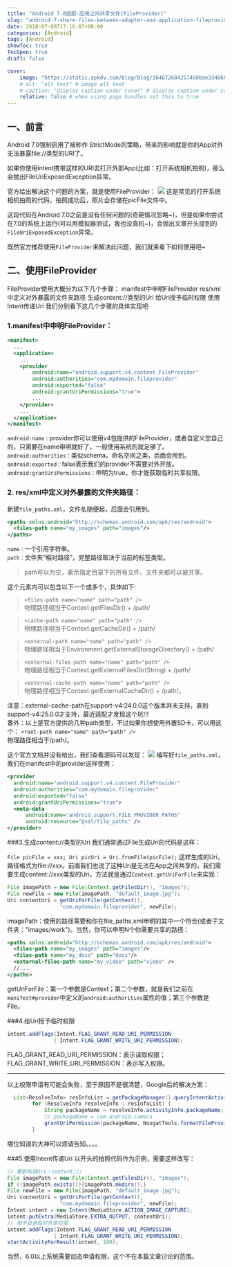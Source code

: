 ```yaml
---
title: "Android 7.0适配-应用之间共享文件(FileProvider)"
slug: "android-7-share-files-between-adapter-and-application-fileprovider"
date: 2018-07-08T17:16:07+08:00
categories: [Android]
tags: [Android]
showToc: true
TocOpen: true
draft: false

cover: 
    image: "https://static.apkdv.com/blog/blog/164672684257450bae334866f45b8d908fd77f1d50.png"
    # alt: "alt text" # image alt text
    # caption: "display caption under cover" # display caption under cover
    relative: false # when using page bundles set this to true
---
```

                
## 一、前言
Android 7.0强制启用了被称作 StrictMode的策略，带来的影响就是你的App对外无法暴露file://类型的URI了。

如果你使用Intent携带这样的URI去打开外部App(比如：打开系统相机拍照)，那么会抛出FileUriExposedException异常。

官方给出解决这个问题的方案，就是使用FileProvider：
![](https://static.apkdv.com/blog/blog/164672684257450bae334866f45b8d908fd77f1d50.png)
这是常见的打开系统相机拍照的代码，拍照成功后，照片会存储在picFile文件中。

这段代码在Android 7.0之前是没有任何问题的(奇葩情况忽略~)，但是如果你尝试在7.0的系统上运行(可以用模拟器测试，我也没真机~)，会抛出文章开头提到的`FileUriExposedException`异常。

既然官方推荐使用`FileProvider`来解决此问题，我们就来看下如何使用吧~


<!--more-->


## 二、使用FileProvider
FileProvider使用大概分为以下几个步骤：
manifest中申明FileProvider
res/xml中定义对外暴露的文件夹路径
生成content://类型的Uri
给Uri授予临时权限
使用Intent传递Uri
我们分别看下这几个步骤的具体实现吧

### 1.manifest中申明FileProvider： 
```xml
<manifest>
  ...
  <application>
    ...
    <provider
        android:name="android.support.v4.content.FileProvider"
        android:authorities="com.mydomain.fileprovider"
        android:exported="false"
        android:grantUriPermissions="true">
        ...
    </provider>
    ...
  </application>
</manifest>
```
`android:name：`provider你可以使用v4包提供的FileProvider，或者自定义您自己的，只需要在name申明就好了，一般使用系统的就足够了。  
`android:authorities：`类似schema，命名空间之类，后面会用到。
`android:exported：`false表示我们的provider不需要对外开放。
`android:grantUriPermissions：`申明为true，你才能获取临时共享权限。 
### 2. res/xml中定义对外暴露的文件夹路径：
新建`file_paths.xml`，文件名随便起，后面会引用到。
```xml
<paths xmlns:android="http://schemas.android.com/apk/res/android">
  <files-path name="my_images" path="images"/>
</paths>
```
`name：`一个引用字符串。  
`path：`文件夹“相对路径”，完整路径取决于当前的标签类型。

> path可以为空，表示指定目录下的所有文件、文件夹都可以被共享。  

<paths>这个元素内可以包含以下一个或多个，具体如下:

> `<files-path name="name" path="path" />`  
 物理路径相当于Context.getFilesDir() + /path/  

> `<cache-path name="name" path="path" />`  
> 物理路径相当于Context.getCacheDir() + /path/  

> `<external-path name="name" path="path" />`  
> 物理路径相当于Environment.getExternalStorageDirectory() + /path/  

> `<external-files-path name="name" path="path" />`  
> 物理路径相当于Context.getExternalFilesDir(String) + /path/  

> `<external-cache-path name="name" path="path" />`  
> 物理路径相当于Context.getExternalCacheDir() + /path/。

注意：external-cache-path在support-v4:24.0.0这个版本并未支持，直到support-v4:25.0.0才支持，最近适配才发现这个坑!!!  
番外：以上是官方提供的几种path类型，不过如果你想使用外置SD卡，可以用这个：
`<root-path name="name" path="path" />`  
物理路径相当于/path/。

这个官方文档并没有给出，我们查看源码可以发现：
![](https://static.apkdv.com/blog/blog/1646726842957c2b856c57174c6157035bd18e7524.png)
编写好`file_paths.xml`，我们在manifest中的provider这样使用：
```xml
<provider
  android:name="android.support.v4.content.FileProvider"
  android:authorities="com.mydomain.fileprovider"
  android:exported="false"
  android:grantUriPermissions="true">
  <meta-data
      android:name="android.support.FILE_PROVIDER_PATHS"
      android:resource="@xml/file_paths" />
</provider>
```
###3.生成content://类型的Uri
我们通常通过File生成Uri的代码是这样：

`File picFile = xxx;
Uri picUri = Uri.fromFile(picFile);`
这样生成的Uri，路径格式为file://xxx。前面我们也说了这种Uri是无法在App之间共享的，我们需要生成content://xxx类型的Uri，方法就是通过`Context.getUriForFile`来实现：
```java
File imagePath = new File(Context.getFilesDir(), "images");
File newFile = new File(imagePath, "default_image.jpg");
Uri contentUri = getUriForFile(getContext(), 
                 "com.mydomain.fileprovider", newFile);
```
imagePath：使用的路径需要和你在file_paths.xml申明的其中一个符合(或者子文件夹："images/work")。当然，你可以申明N个你需要共享的路径：
```xml
<paths xmlns:android="http://schemas.android.com/apk/res/android">    
  <files-path name="my_images" path="images"/>    
  <files-path name="my_docs" path="docs"/>
  <external-files-path name="my_video" path="video" />
  //...
</paths>
```
getUriForFile：第一个参数是Context；第二个参数，就是我们之前在`manifest#provider`中定义的`android:authorities`属性的值；第三个参数是File。

###4.给Uri授予临时权限
```java  
intent.addFlags(Intent.FLAG_GRANT_READ_URI_PERMISSION
               | Intent.FLAG_GRANT_WRITE_URI_PERMISSION);
```
FLAG_GRANT_READ_URI_PERMISSION：表示读取权限；
FLAG_GRANT_WRITE_URI_PERMISSION：表示写入权限。  

---
以上权限申请有可能会失败，至于原因不是很清楚，Google后的解决方案：
```java
  List<ResolveInfo> resInfoList = getPackageManager().queryIntentActivities(intent,  PackageManager.MATCH_DEFAULT_ONLY);
        for (ResolveInfo resolveInfo : resInfoList) {
            String packageName = resolveInfo.activityInfo.packageName;
            // packageName = com.android.camera
            grantUriPermission(packageName, NougatTools.formatFileProviderUri(this,newFile),  Intent.FLAG_GRANT_WRITE_URI_PERMISSION | Intent.FLAG_GRANT_READ_URI_PERMISSION);
        }
```
哪位知道的大神可以烦请告知。。。。  

###5.使用Intent传递Uri
以开头的拍照代码作为示例，需要这样改写：
```java
// 重新构造Uri：content://
File imagePath = new File(Context.getFilesDir(), "images");
if (!imagePath.exists()){imagePath.mkdirs();}
File newFile = new File(imagePath, "default_image.jpg");
Uri contentUri = getUriForFile(getContext(), 
                 "com.mydomain.fileprovider", newFile);
Intent intent = new Intent(MediaStore.ACTION_IMAGE_CAPTURE);
intent.putExtra(MediaStore.EXTRA_OUTPUT, contentUri);
// 授予目录临时共享权限
intent.addFlags(Intent.FLAG_GRANT_READ_URI_PERMISSION
               | Intent.FLAG_GRANT_WRITE_URI_PERMISSION);
startActivityForResult(intent, 100);
```
当然，6.0以上系统需要动态申请权限，这个不在本篇文章讨论的范围。
